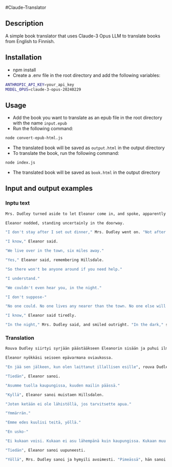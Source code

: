 #Claude-Translator

## Description

A simple book translator that uses Claude-3 Opus LLM to translate books from English to Finnish.

## Installation
* npm install
* Create a .env file in the root directory and add the following variables:

```bash
ANTHROPIC_API_KEY=your_api_key
MODEL_OPUS=claude-3-opus-20240229
```

## Usage
* Add the book you want to translate as an epub file in the root directory with the name `input.epub`
* Run the following command:
```bash
node convert-epub-html.js
```
* The translated book will be saved as `output.html` in the output directory
* To translate the book, run the following command:
```bash
node index.js
```
* The translated book will be saved as `book.html` in the output directory


## Input and output examples

### Inptu text

```bash
Mrs. Dudley turned aside to let Eleanor come in, and spoke, apparently to the wall. "I set dinner on the dining-room sideboard at six sharp," she said. "You can serve yourselves. I clear up in the morning. I have breakfast ready for you at nine. That's the way I agreed to do. I can't keep the rooms up the way you'd like, but there's no one else you could get that would help me. I don't wait on people. What I agreed to, it doesn't mean I wait on people."

Eleanor nodded, standing uncertainly in the doorway.

"I don't stay after I set out dinner," Mrs. Dudley went on. "Not after it begins to get dark. I leave before dark comes."

"I know," Eleanor said.

"We live over in the town, six miles away."

"Yes," Eleanor said, remembering Hillsdale.

"So there won't be anyone around if you need help."

"I understand."

"We couldn't even hear you, in the night."

"I don't suppose-"

"No one could. No one lives any nearer than the town. No one else will come any nearer than that."

"I know," Eleanor said tiredly.

"In the night," Mrs. Dudley said, and smiled outright. "In the dark," she said, and closed the door behind her.
```

### Translation

```bash
Rouva Dudley siirtyi syrjään päästääkseen Eleanorin sisään ja puhui ilmeisesti seinälle. "Laitan illallisen tarjolle ruokasalin sivupöydälle tasan kuudelta", hän sanoi. "Voitte tarjoilla itse. Siivoan aamulla. Aamiainen on valmiina yhdeksältä. Näin olen sopinut tekeväni. En voi pitää huoneita sellaisessa kunnossa kuin haluaisitte, mutta ketään muuta ette saisi auttamaan minua. En passaa ihmisiä. Se, mitä olen sopinut, ei tarkoita, että passaan ihmisiä."

Eleanor nyökkäsi seisoen epävarmana oviaukossa.

"En jää sen jälkeen, kun olen laittanut illallisen esille", rouva Dudley jatkoi. "En sen jälkeen, kun alkaa tulla pimeää. Lähden ennen pimeän tuloa."

"Tiedän", Eleanor sanoi.

"Asumme tuolla kaupungissa, kuuden mailin päässä."

"Kyllä", Eleanor sanoi muistaen Hillsdalen.

"Joten ketään ei ole lähistöllä, jos tarvitsette apua."

"Ymmärrän."

"Emme edes kuulisi teitä, yöllä."

"En usko-"

"Ei kukaan voisi. Kukaan ei asu lähempänä kuin kaupungissa. Kukaan muu ei tule sen lähemmäksi."

"Tiedän", Eleanor sanoi uupuneesti.

"Yöllä", Mrs. Dudley sanoi ja hymyili avoimesti. "Pimeässä", hän sanoi ja sulki oven perässään.
```